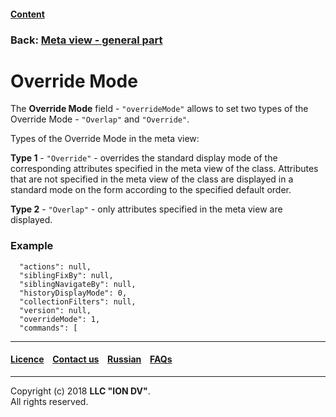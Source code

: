 #### [Content](/docs/en/index.md)

### Back: [Meta view - general part](/docs/en/2_system_description/metadata_structure/meta_view/meta_view_main.md)

# Override Mode

The **Override Mode** field - `"overrideMode"` allows to set two types of the Override Mode - `"Overlap"` and `"Override"`.

Types of the Override Mode in the meta view:

**Type 1** - `"Override"` - overrides the standard display mode of the corresponding attributes specified in the meta view of the class. Attributes that are not specified in the meta view of the class are displayed in a standard mode on the form according to the specified default order.

**Type 2** - `"Overlap"` - only attributes specified in the meta view are displayed.

### Example

```
  "actions": null,
  "siblingFixBy": null,
  "siblingNavigateBy": null,
  "historyDisplayMode": 0,
  "collectionFilters": null,
  "version": null,
  "overrideMode": 1, 
  "commands": [

```
--------------------------------------------------------------------------  


 #### [Licence](/LICENSE) &ensp;  [Contact us](https://iondv.com) &ensp;  [Russian](/docs/ru/2_system_description/metadata_structure/meta_view/overridemode.md)   &ensp; [FAQs](/faqs.md)   <div><img src="https://mc.iondv.com/watch/local/docs/framework" style="position:absolute; left:-9999px;" height=1 width=1 alt="iondv metrics"></div>       



--------------------------------------------------------------------------  

Copyright (c) 2018 **LLC "ION DV"**.  
All rights reserved. 